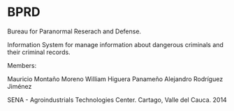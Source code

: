 # BPRD

Bureau for Paranormal Reserach and Defense.

Information System for manage information about dangerous criminals and their criminal records. 


Members:

Mauricio Montaño Moreno
William Higuera Panameño
Alejandro Rodríguez Jiménez


SENA - Agroindustrials Technologies Center.
Cartago, Valle del Cauca.
2014
